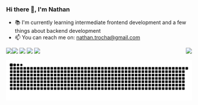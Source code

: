 ### Hi there 👋, I'm Nathan

- 📚 I'm currently learning intermediate frontend development and a few things about backend development
- 📫 You can reach me on: nathan.trocha@gmail.com
<div>
  <a href="https://github.com/nathions">
  <img align="left" src="https://github-readme-stats.vercel.app/api?username=nathions&show_icons=true&theme=radical&include_all_commits=true&count_private=true"/>
  <img align="right" src="https://github-readme-stats.vercel.app/api/top-langs/?username=nathions&layout=compact&langs_count=7&theme=radical"/>
</div>
<div> 
  <a href="https://instagram.com/nathan_tr" target="_blank"><img src="https://img.shields.io/badge/-Instagram-%23E4405F?style=for-the-badge&logo=instagram&logoColor=white" target="_blank"></a>
 	<a href="https://www.twitch.tv/nathionss" target="_blank"><img src="https://img.shields.io/badge/Twitch-9146FF?style=for-the-badge&logo=twitch&logoColor=white" target="_blank"></a>
  <a href = "mailto:nathan.trocha@gmail.com"><img src="https://img.shields.io/badge/-Gmail-%23333?style=for-the-badge&logo=gmail&logoColor=white" target="_blank"></a>
  <a href="https://www.linkedin.com/in/nathan-tavares-rocha-b45835213/" target="_blank"><img src="https://img.shields.io/badge/-LinkedIn-%230077B5?style=for-the-badge&logo=linkedin&logoColor=white" target="_blank"></a> 
 
 ![Snake animation](https://github.com/nathions/nathions/blob/output/github-contribution-grid-snake.svg)
  
</div>
